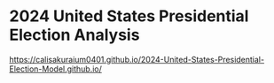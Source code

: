 # **2024 United States Presidential Election Analysis**

<https://calisakuraium0401.github.io/2024-United-States-Presidential-Election-Model.github.io/>